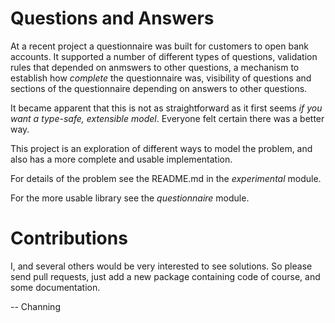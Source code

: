 # Questions and Answers

At a recent project a questionnaire was built for customers to open bank accounts. 
It supported a number of different types of questions, validation rules that depended on anmswers to other questions, a mechanism to establish
how _complete_ the questionnaire was, visibility of questions and sections of the questionnaire depending on answers to other questions.

It became apparent that this is not as straightforward as it first seems _if you want a type-safe, extensible model_.
Everyone felt certain there was a better way.

This project is an exploration of different ways to model the problem, and also has a more complete and usable implementation.

For details of the problem see the README.md in the _experimental_ module. 

For the more usable library see the _questionnaire_ module.

# Contributions

I, and several others would be very interested to see solutions. So please send pull requests, just add a new package containing
code of course, and some documentation.

-- Channing
